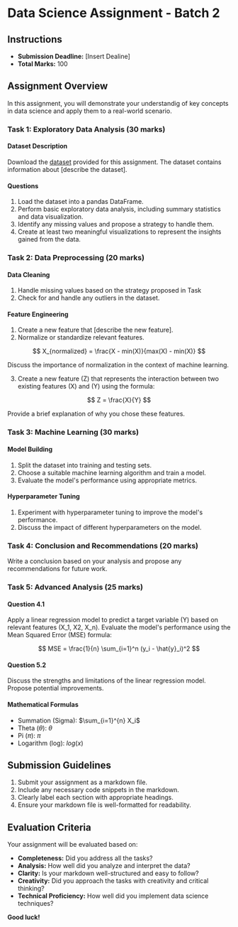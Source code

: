 # Data Science Assignment - Batch 2  
  
## Instructions  

- **Submission Deadline:** [Insert Dealine]
- **Total Marks:** 100  

## Assignment Overview  

In this assignment, you will demonstrate your understandig of key concepts in data science and apply them to a real-world scenario.  

### Task 1: Exploratory Data Analysis (30 marks)  

#### Dataset Description  

Download the [dataset](https://www.kaggle.com/) provided for this assignment. The dataset contains information about [describe the dataset].  

#### Questions  

1. Load the dataset into a pandas DataFrame.
2. Perform basic exploratory data analysis, including summary statistics and data visualization.
3. Identify any missing values and propose a strategy to handle them.
4. Create at least two meaningful visualizations to represent the insights gained from the data.

### Task 2: Data Preprocessing (20 marks)  

#### Data Cleaning  

1. Handle missing values based on the strategy proposed in Task  
2. Check for and handle any outliers in the dataset.  

#### Feature Engineering  

1. Create a new feature that [describe the new feature].
2. Normalize or standardize relevant features.

$$ X_{normalized} = \frac{X - min(X)}{max(X) - min(X)}  $$

Discuss the importance of normalization in the context of machine learning.  

3. Create a new feature (Z) that represents the interaction between two existing features (X) and (Y) using the formula:

$$ Z = \frac{X}{Y} $$

Provide a brief explanation of why you chose these features.  

### Task 3: Machine Learning (30 marks)  

#### Model Building  

1. Split the dataset into training and testing sets.
2. Choose a suitable machine learning algorithm and train a model.
3. Evaluate the model's performance using appropriate metrics.  

#### Hyperparameter Tuning  

1. Experiment with hyperparameter tuning to improve the model's performance.
2. Discuss the impact of different hyperparameters on the model.  

### Task 4: Conclusion and Recommendations (20 marks)  

Write a conclusion based on your analysis and propose any recommendations for future work.  

### Task 5: Advanced Analysis (25 marks)  

#### Question 4.1  

Apply a linear regression model to predict a target variable (Y) based on relevant features (X_1, X2, X_n). Evaluate the model's performance using the Mean Squared Error (MSE) formula:  

$$ MSE = \frac{1}{n} \sum_{i=1}^n (y_i - \hat{y}_i)^2 $$  
  
#### Question 5.2  

Discuss the strengths and limitations of the linear regression model. Propose potential improvements.  

#### Mathematical Formulas  

- Summation (Sigma): $\sum_{i=1}^{n} X_i$
- Theta ($\theta$): $\theta$
- Pi ($\pi$): $\pi$
- Logarithm (log): $log(x)$

## Submission Guidelines

1. Submit your assignment as a markdown file.
2. Include any necessary code snippets in the markdown.
3. Clearly label each section with appropriate headings.
4. Ensure your markdown file is well-formatted for readability.

## Evaluation Criteria  

Your assignment will be evaluated based on:  

- **Completeness:** Did you address all the tasks?
- **Analysis:** How well did you analyze and interpret the data?
- **Clarity:** Is your markdown well-structured and easy to follow?
- **Creativity:** Did you approach the tasks with creativity and critical thinking?
- **Technical Proficiency:** How well did you implement data science techniques?

**Good luck!**
